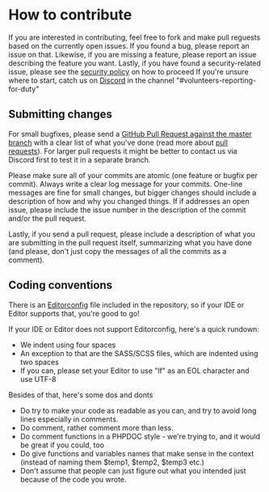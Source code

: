 # How to contribute

If you are interested in contributing, feel free to fork and make pull reguests based on the currently open issues. 
If you found a bug, please report an issue on that. Likewise, if you are missing a feature, please report an issue describing the feature you want. 
Lastly, if you have found a security-related issue, please see the [security policy](/SECURITY.md) on how to proceed 
If you're unsure where to start, catch us on [Discord](https://discord.gg/X8rw4vv) in the channel "#volunteers-reporting-for-duty" 


## Submitting changes

For small bugfixes, please send a [GitHub Pull Request against the master branch](../../pull/new/master) with a clear list of what you've done (read more about [pull requests](http://help.github.com/pull-requests/)). 
For larger pull requests it might be better to contact us via Discord first to test it in a separate branch.

Please make sure all of your commits are atomic (one feature or bugfix per commit).
Always write a clear log message for your commits. One-line messages are fine for small changes, but bigger changes should include a description of how and why you changed things. 
If if addresses an open issue, please include the issue number in the description of the commit and/or the pull request.

Lastly, if you send a pull request, please include a description of what you are submitting in the pull request itself, summarizing what you have done (and please, don't just copy the messages of all the commits as a comment).

## Coding conventions

There is an [Editorconfig](https://editorconfig.org/) file included in the repository, so if your IDE or Editor supports that, you're good to go!

If your IDE or Editor does not support Editorconfig, here's a quick rundown:

  * We indent using four spaces
  * An exception to that are the SASS/SCSS files, which are indented using two spaces
  * If you can, please set your Editor to use "lf" as an EOL character and use UTF-8

Besides of that, here's some dos and donts

  * Do try to make your code as readable as you can, and try to avoid long lines especially in comments.
  * Do comment, rather comment more than less. 
  * Do comment functions in a PHPDOC style - we're trying to, and it would be great if you could, too
  * Do give functions and variables names that make sense in the context (instead of naming them $temp1, $temp2, $temp3 etc.)
  * Don't assume that people can just figure out what you intended just because of the code you wrote.



